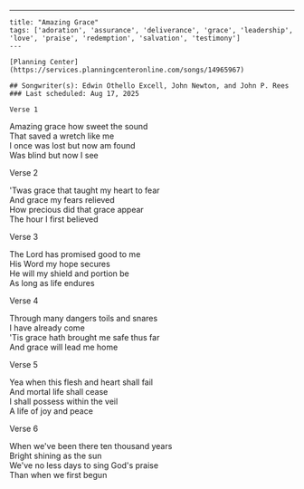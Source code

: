 ---
    title: "Amazing Grace"
    tags: ['adoration', 'assurance', 'deliverance', 'grace', 'leadership', 'love', 'praise', 'redemption', 'salvation', 'testimony']
    ---

    [Planning Center](https://services.planningcenteronline.com/songs/14965967)

    ## Songwriter(s): Edwin Othello Excell, John Newton, and John P. Rees
    ### Last scheduled: Aug 17, 2025          

    Verse 1  
  
Amazing grace how sweet the sound  
That saved a wretch like me  
I once was lost but now am found  
Was blind but now I see  
  
Verse 2  
  
'Twas grace that taught my heart to fear  
And grace my fears relieved  
How precious did that grace appear  
The hour I first believed  
  
Verse 3  
  
The Lord has promised good to me  
His Word my hope secures  
He will my shield and portion be  
As long as life endures  
  
Verse 4  
  
Through many dangers toils and snares  
I have already come  
'Tis grace hath brought me safe thus far  
And grace will lead me home  
  
Verse 5  
  
Yea when this flesh and heart shall fail  
And mortal life shall cease  
I shall possess within the veil  
A life of joy and peace  
  
Verse 6  
  
When we've been there ten thousand years  
Bright shining as the sun  
We've no less days to sing God's praise  
Than when we first begun
    